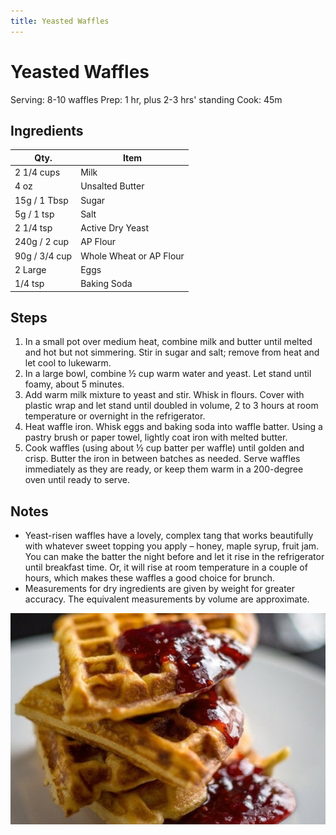 ```yaml
---
title: Yeasted Waffles
---
```


# Yeasted Waffles

Serving: 8-10 waffles
Prep: 1 hr, plus 2-3 hrs' standing
Cook: 45m

## Ingredients

| Qty.          | Item                    |
| ------------- | ----------------------- |
| 2 1/4 cups    | Milk                    |
| 4 oz          | Unsalted Butter         |
| 15g / 1 Tbsp  | Sugar                   |
| 5g / 1 tsp    | Salt                    |
| 2 1/4 tsp     | Active Dry Yeast        |
| 240g / 2 cup  | AP Flour                |
| 90g / 3/4 cup | Whole Wheat or AP Flour |
| 2 Large       | Eggs                    |
| 1/4 tsp       | Baking Soda             |

## Steps

1. In a small pot over medium heat, combine milk and butter until melted and
   hot but not simmering. Stir in sugar and salt; remove from heat and let cool
   to lukewarm.
2. In a large bowl, combine ½ cup warm water and yeast. Let stand until foamy,
   about 5 minutes.
3. Add warm milk mixture to yeast and stir. Whisk in flours. Cover with plastic
   wrap and let stand until doubled in volume, 2 to 3 hours at room temperature
   or overnight in the refrigerator.
4. Heat waffle iron. Whisk eggs and baking soda into waffle batter. Using a
   pastry brush or paper towel, lightly coat iron with melted butter.
5. Cook waffles (using about ½ cup batter per waffle) until golden and crisp.
   Butter the iron in between batches as needed. Serve waffles immediately as
   they are ready, or keep them warm in a 200-degree oven until ready to serve.

## Notes

- Yeast-risen waffles have a lovely, complex tang that works beautifully with
  whatever sweet topping you apply – honey, maple syrup, fruit jam. You can
  make the batter the night before and let it rise in the refrigerator until
  breakfast time. Or, it will rise at room temperature in a couple of hours,
  which makes these waffles a good choice for brunch.
- Measurements for dry ingredients are given by weight for greater accuracy.
  The equivalent measurements by volume are approximate.

![yeasted-waffles](img/yeasted_waffles_650x435.jpg)
